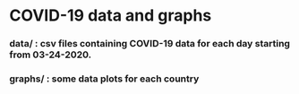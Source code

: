 # COVID-19 data and graphs

### data/   : csv files containing COVID-19 data for each day starting from 03-24-2020.
### graphs/ : some data plots for each country
